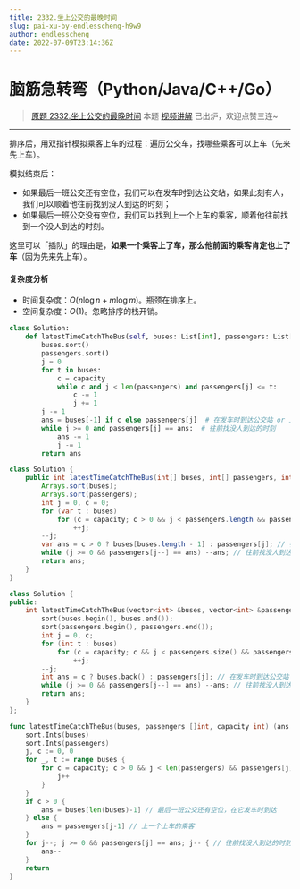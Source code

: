 ```yaml
---
title: 2332.坐上公交的最晚时间
slug: pai-xu-by-endlesscheng-h9w9
author: endlesscheng
date: 2022-07-09T23:14:36Z
---
```

# 脑筋急转弯（Python/Java/C++/Go）
 
> [原题 2332.坐上公交的最晚时间](https://leetcode.cn/problems/the-latest-time-to-catch-a-bus)
本题 [视频讲解](https://www.bilibili.com/video/BV1Le4y1R7xu) 已出炉，欢迎点赞三连~

---

排序后，用双指针模拟乘客上车的过程：遍历公交车，找哪些乘客可以上车（先来先上车）。

模拟结束后：

- 如果最后一班公交还有空位，我们可以在发车时到达公交站，如果此刻有人，我们可以顺着他往前找到没人到达的时刻；
- 如果最后一班公交没有空位，我们可以找到上一个上车的乘客，顺着他往前找到一个没人到达的时刻。

这里可以「插队」的理由是，**如果一个乘客上了车，那么他前面的乘客肯定也上了车**（因为先来先上车）。

#### 复杂度分析

- 时间复杂度：$O(n\log n+m\log m)$。瓶颈在排序上。
- 空间复杂度：$O(1)$。忽略排序的栈开销。

```py [sol1-Python3]
class Solution:
    def latestTimeCatchTheBus(self, buses: List[int], passengers: List[int], capacity: int) -> int:
        buses.sort()
        passengers.sort()
        j = 0
        for t in buses:
            c = capacity
            while c and j < len(passengers) and passengers[j] <= t:
                c -= 1
                j += 1
        j -= 1
        ans = buses[-1] if c else passengers[j]  # 在发车时到达公交站 or 上一个上车的乘客
        while j >= 0 and passengers[j] == ans:  # 往前找没人到达的时刻
            ans -= 1
            j -= 1
        return ans
```

```java [sol1-Java]
class Solution {
    public int latestTimeCatchTheBus(int[] buses, int[] passengers, int capacity) {
        Arrays.sort(buses);
        Arrays.sort(passengers);
        int j = 0, c = 0;
        for (var t : buses)
            for (c = capacity; c > 0 && j < passengers.length && passengers[j] <= t; --c)
                ++j;
        --j;
        var ans = c > 0 ? buses[buses.length - 1] : passengers[j]; // 在发车时到达公交站 or 上一个上车的乘客
        while (j >= 0 && passengers[j--] == ans) --ans; // 往前找没人到达的时刻
        return ans;
    }
}
```

```cpp [sol1-C++]
class Solution {
public:
    int latestTimeCatchTheBus(vector<int> &buses, vector<int> &passengers, int capacity) {
        sort(buses.begin(), buses.end());
        sort(passengers.begin(), passengers.end());
        int j = 0, c;
        for (int t : buses)
            for (c = capacity; c && j < passengers.size() && passengers[j] <= t; --c)
                ++j;
        --j;
        int ans = c ? buses.back() : passengers[j]; // 在发车时到达公交站 or 上一个上车的乘客
        while (j >= 0 && passengers[j--] == ans) --ans; // 往前找没人到达的时刻
        return ans;
    }
};
```

```go [sol1-Go]
func latestTimeCatchTheBus(buses, passengers []int, capacity int) (ans int) {
	sort.Ints(buses)
	sort.Ints(passengers)
	j, c := 0, 0
	for _, t := range buses {
		for c = capacity; c > 0 && j < len(passengers) && passengers[j] <= t; c-- {
			j++
		}
	}
	if c > 0 {
		ans = buses[len(buses)-1] // 最后一班公交还有空位，在它发车时到达
	} else {
		ans = passengers[j-1] // 上一个上车的乘客
	}
	for j--; j >= 0 && passengers[j] == ans; j-- { // 往前找没人到达的时刻
		ans--
	}
	return
}
```

